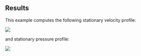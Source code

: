 ## Results
This example computes the following stationary velocity profile:

![](./img/velocity.png)

and stationary pressure profile:

![](./img/pressure.png)
